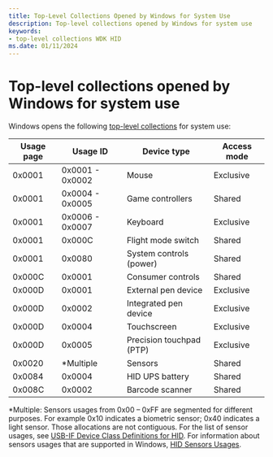 ```yaml
---
title: Top-Level Collections Opened by Windows for System Use
description: Top-level collections opened by Windows for system use
keywords:
- top-level collections WDK HID
ms.date: 01/11/2024
---
```


# Top-level collections opened by Windows for system use

Windows opens the following [top-level collections](top-level-collections.md) for system use:

| Usage page | Usage ID        | Device type              | Access mode |
|------------|-----------------|--------------------------|-------------|
| 0x0001     | 0x0001 - 0x0002 | Mouse                    | Exclusive   |
| 0x0001     | 0x0004 - 0x0005 | Game controllers         | Shared      |
| 0x0001     | 0x0006 - 0x0007 | Keyboard                 | Exclusive   |
| 0x0001     | 0x000C          | Flight mode switch       | Shared      |
| 0x0001     | 0x0080          | System controls (power)  | Shared      |
| 0x000C     | 0x0001          | Consumer controls        | Shared      |
| 0x000D     | 0x0001          | External pen device      | Exclusive   |
| 0x000D     | 0x0002          | Integrated pen device    | Exclusive   |
| 0x000D     | 0x0004          | Touchscreen              | Exclusive   |
| 0x000D     | 0x0005          | Precision touchpad (PTP) | Exclusive   |
| 0x0020     | *Multiple       | Sensors                  | Shared      |
| 0x0084     | 0x0004          | HID UPS battery          | Shared      |
| 0x008C     | 0x0002          | Barcode scanner          | Shared      |

*Multiple: Sensors usages from 0x00 – 0xFF are segmented for different purposes. For example 0x10 indicates a biometric sensor; 0x40 indicates a light sensor. Those allocations are not contiguous. For the list of sensor usages, see [USB-IF Device Class Definitions for HID](https://www.usb.org/document-library/device-class-definition-hid-111). For information about sensors usages that are supported in Windows, [HID Sensors Usages](/windows-hardware/design/whitepapers/hid-sensors-usages).
